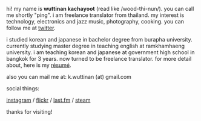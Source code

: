 hi! my name is **wuttinan kachayoot** (read like /wood-thi-nun/). you can call me shortly "ping". i am freelance translator from thailand. my interest is technology, electronics and jazz music, photography, cooking. you can follow me at [twitter](http://twitter.com/wuttinan/).

i studied korean and japanese in bachelor degree from burapha university. currently studying master degree in teaching english at ramkhamhaeng university. i am teaching korean and japanese at government high school in bangkok for 3 years. now turned to be freelance translator. for more detail about, here is my [résumé](http://www.linkedin.com/in/wuttinan/).

also you can mail me at: k.wuttinan (at) gmail.com

social things:

[instagram](http://instagr.am/wuttinanp/) / [flickr](http://flickr.com/photos/eszett/) / [last.fm](http://last.fm/user/ping880727/) / [steam](http://steamcommunity.com/id/wuttinan/)

thanks for visiting!